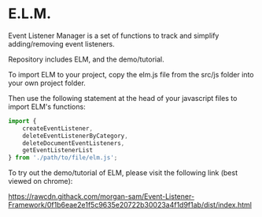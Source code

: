 # E.L.M.
Event Listener Manager is a set of functions to track and simplify adding/removing event listeners.

Repository includes ELM, and the demo/tutorial.

To import ELM to your project, copy the elm.js file from the src/js folder into your own project folder.

Then use the following statement at the head of your javascript files to import ELM's functions:

```javascript
import {
    createEventListener,
    deleteEventListenerByCategory,
    deleteDocumentEventListeners,
    getEventListenerList
} from './path/to/file/elm.js';
```

To try out the demo/tutorial of ELM, please visit the following link (best viewed on chrome):

https://rawcdn.githack.com/morgan-sam/Event-Listener-Framework/0f1b6eae2e1f5c9635e20722b30023a4f1d9f1ab/dist/index.html
